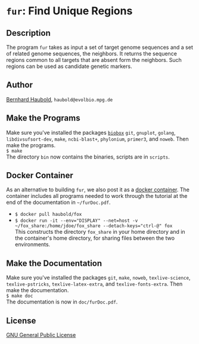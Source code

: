 # `fur`: Find Unique Regions
## Description
The program `fur` takes as input a set of target genome sequences and
a set of related genome sequences, the neighbors. It returns the
sequence regions common to all targets that are absent form the
neighbors. Such regions can be used as candidate genetic markers.
## Author
[Bernhard Haubold](http://guanine.evolbio.mpg.de/), `haubold@evolbio.mpg.de`
## Make the Programs
Make sure you've installed the packages [`biobox`](https://github.com/evolbioinf/biobox) `git`, `gnuplot`, `golang`,
`libdivsufsort-dev`, `make`, `ncbi-blast+`, `phylonium`, `primer3`, and `noweb`. Then make the programs.  
  `$ make`  
  The directory `bin` now contains the binaries, scripts are in
  `scripts`.
## Docker Container
As an alternative to building `fur`, we also post it as a [docker
  container](https://hub.docker.com/r/haubold/fox). The container
  includes all programs needed to work through the tutorial at the end
  of the documentation in `~/furDoc.pdf`.
  -  `$ docker pull haubold/fox`
  -  `$ docker run -it --env="DISPLAY" --net=host -v ~/fox_share:/home/jdoe/fox_share --detach-keys="ctrl-@" fox`  
  This constructs the directory `fox_share` in your home directory and
  in the container's home directory, for sharing files between the two
  environments.
## Make the Documentation
Make sure you've installed the packages `git`, `make`, `noweb`, `texlive-science`,
`texlive-pstricks`, `texlive-latex-extra`,
and `texlive-fonts-extra`. Then make the documentation.  
  `$ make doc`  
  The documentation is now in `doc/furDoc.pdf`.
## License
[GNU General Public License](https://www.gnu.org/licenses/gpl.html)
